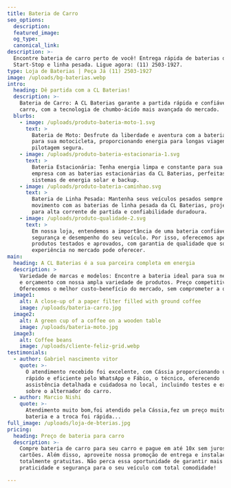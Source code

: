 ```yaml
---
title: Bateria de Carro
seo_options:
  description: 
  featured_image:
  og_type: 
  canonical_link:
description: >-
  Encontre bateria de carro perto de você! Entrega rápida de baterias de carro,
  Start-Stop e linha pesada. Ligue agora: (11) 2503-1927.
type: Loja de Baterias | Peça Já (11) 2503-1927
image: /uploads/bg-baterias.webp
intro:
  heading: Dê partida com a CL Baterias!
  description: >-
    Bateria de Carro: A CL Baterias garante a partida rápida e confiável do seu
    carro, com a tecnologia de chumbo-ácido mais avançada do mercado.
  blurbs:
    - image: /uploads/produto-bateria-moto-1.svg
      text: >
        Bateria de Moto: Desfrute da liberdade e aventura com a bateria ideal
        para sua motocicleta, proporcionando energia para longas viagens e
        pilotagem segura.
    - image: /uploads/produto-bateria-estacionaria-1.svg
      text: >
        Bateria Estacionária: Tenha energia limpa e constante para sua casa ou
        empresa com as baterias estacionárias da CL Baterias, perfeitas para
        sistemas de energia solar e backup.
    - image: /uploads/produto-bateria-caminhao.svg
      text: >
        Bateria de Linha Pesada: Mantenha seus veículos pesados sempre em
        movimento com as baterias de linha pesada da CL Baterias, projetadas
        para alta corrente de partida e confiabilidade duradoura.
    - image: /uploads/produto-qualidade-2.svg
      text: >
        Em nossa loja, entendemos a importância de uma bateria confiável para a
        segurança e desempenho do seu veículo. Por isso, oferecemos apenas
        produtos testados e aprovados, com garantia de qualidade que só nossa
        experiência no mercado pode oferecer.
main:
  heading: A CL Baterias é a sua parceira completa em energia
  description: >
    Variedade de marcas e modelos: Encontre a bateria ideal para sua necessidade
    e orçamento com nossa ampla variedade de produtos. Preço competitivo:
    Oferecemos o melhor custo-benefício do mercado, sem comprometer a qualidade.
  image1:
    alt: A close-up of a paper filter filled with ground coffee
    image: /uploads/bateria-carro.jpg
  image2:
    alt: A green cup of a coffee on a wooden table
    image: /uploads/bateria-moto.jpg
  image3:
    alt: Coffee beans
    image: /uploads/cliente-feliz-grid.webp
testimonials:
  - author: Gabriel nascimento vitor
    quote: >-
      O atendimento recebido foi excelente, com Cássia proporcionando um serviço
      rápido e eficiente pelo WhatsApp e Fábio, o técnico, oferecendo
      assistência detalhada e cuidadosa no local, incluindo testes e explicações
      sobre o alternador do carro.
  - author: Marcio Nishi
    quote: >-
      Atendimento muito bom,foi atendido pela Cássia,fez um preço muito bom na
      bateria e a troca foi rápida...
full_image: /uploads/loja-de-bterias.jpg
pricing:
  heading: Preço de bateria para carro
  description: >-
    Compre bateria de carro para seu carro e pague em até 10x sem juros nos
    cartões. Além disso, aproveite nossa promoção de entrega e instalação
    totalmente gratuitas. Não perca essa oportunidade de garantir mais
    praticidade e segurança para o seu veículo com total comodidade!

---
```

